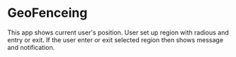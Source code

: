 # GeoFenceing
This app shows current user's position.
User set up region with radious and entry or exit.
If the user enter or exit selected region then shows message and notification.
